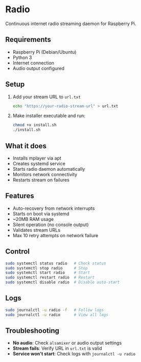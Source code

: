 # Radio

Continuous internet radio streaming daemon for Raspberry Pi.

## Requirements

- Raspberry Pi (Debian/Ubuntu)
- Python 3
- Internet connection
- Audio output configured

## Setup

1. Add your stream URL to `url.txt`
   ```bash
   echo "https://your-radio-stream-url" > url.txt
   ```
2. Make installer executable and run:
   ```bash
   chmod +x install.sh
   ./install.sh
   ```

## What it does

- Installs mplayer via apt
- Creates systemd service
- Starts radio daemon automatically
- Monitors network connectivity
- Restarts stream on failures

## Features

- Auto-recovery from network interrupts
- Starts on boot via systemd
- ~20MB RAM usage
- Silent operation (no console output)
- Validates stream URLs
- Max 10 retry attempts on network failure

## Control

```bash
sudo systemctl status radio   # Check status
sudo systemctl stop radio     # Stop
sudo systemctl start radio    # Start
sudo systemctl restart radio  # Restart
sudo systemctl disable radio  # Disable auto-start
```

## Logs

```bash
sudo journalctl -u radio -f   # Follow logs
sudo journalctl -u radio      # View all logs
```

## Troubleshooting

- **No audio**: Check `alsamixer` or audio output settings
- **Stream fails**: Verify URL in `url.txt` is valid
- **Service won't start**: Check logs with `journalctl -u radio`
